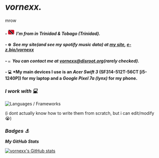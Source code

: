  *vornexx.*
===============================================================================================================================

mrow

#### - ![tt](download-resizehood.com.png)  *I'm from in Trinidad & Tobago (Trinidad).*
#### - `🌐`  *See my site(and see my spotify music data) at [my site](http://vornexx.is-a.dev), [e-z.bio/vornexx](https://e-z.bio/vornexx)*
#### - `✉️`  *You can contact me at [vornexx@disroot.org](mailto:vornexx@disroot.org)(rarely checked).*
#### - `💻`  *My main devices I use is an *Acer Swift 3* (SF314-512T-56CT [i5-1240P]) for my laptop and a *Google Pixel 7a (lynx)* for my phone.

### *I work with 💻* 


<p align="left">
<img alt="Languages / Frameworks" src="https://skillicons.dev/icons?i=html,css,js,ts,astro,md&perline=13">
</p>
(i dont actually know how to write them from scratch, but i can edit/modify 😭)


### *Badges ⚓*

<b>*My GitHub Stats*</b>

<a href="http://www.github.com/vornexx"><img src="https://github-readme-stats.vercel.app/api?username=vornexx&show_icons=true&hide=stars,issues,&count_private=true&title_color=207df8&text_color=ffffff&icon_color=0891b2&bg_color=0d1117&hide_border=false&show_icons=true" alt="vornexx's GitHub stats" /></a>
